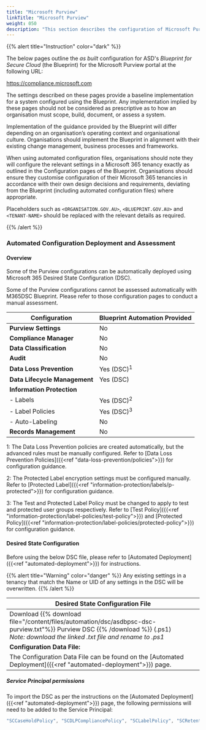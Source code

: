 ```yaml
---
title: "Microsoft Purview"
linkTitle: "Microsoft Purview"
weight: 050
description: "This section describes the configuration of Microsoft Purview associated with systems built according to the guidance provided by ASD's Blueprint for Secure Cloud."
---
```


{{% alert title="Instruction" color="dark" %}}

The below pages outline the *as built* configuration for ASD's *Blueprint for Secure Cloud* (the Blueprint) for the Microsoft Purview portal at the following URL:

<https://compliance.microsoft.com>

The settings described on these pages provide a baseline implementation for a system configured using the Blueprint. Any implementation implied by these pages should not be considered as prescriptive as to how an organisation must scope, build, document, or assess a system.

Implementation of the guidance provided by the Blueprint will differ depending on an organisation’s operating context and organisational culture. Organisations should implement the Blueprint in alignment with their existing change management, business processes and frameworks.

When using automated configuration files, organisations should note they will configure the relevant settings in a Microsoft 365 tenancy exactly as outlined in the Configuration pages of the Blueprint. Organisations should ensure they customise configuration of their Microsoft 365 tenancies in accordance with their own design decisions and requirements, deviating from the Blueprint (including automated configuration files) where appropriate.

Placeholders such as `<ORGANISATION.GOV.AU>`, `<BLUEPRINT.GOV.AU>` and `<TENANT-NAME>` should be replaced with the relevant details as required.

{{% /alert %}}

### Automated Configuration Deployment and Assessment

#### Overview

Some of the Purview configurations can be automatically deployed using Microsoft 365 Desired State Configuration (DSC).

Some of the Purview configurations cannot be assessed automatically with M365DSC Blueprint. Please refer to those configuration pages to conduct a manual assessment.

| Configuration                 | Blueprint Automation Provided |
| ----------------------------- | ----------------------------- |
| **Purview Settings**          | No                            |
| **Compliance Manager**        | No                            |
| **Data Classification**       | No                            |
| **Audit**                     | No                            |
| **Data Loss Prevention**      | Yes (DSC)<sup>1</sup>         |
| **Data Lifecycle Management** | Yes (DSC)                     |
| **Information Protection**    |                               |
| - Labels                      | Yes (DSC)<sup>2</sup>         |
| - Label Policies              | Yes (DSC)<sup>3</sup>         |
| - Auto-Labeling               | No                            |
| **Records Management**        | No                            |

1: The Data Loss Prevention policies are created automatically, but the advanced rules must be manually configured. Refer to [Data Loss Prevention Policies]({{<ref "data-loss-prevention/policies">}}) for configuration guidance.

2: The Protected Label encryption settings must be configured manually. Refer to [Protected Label]({{<ref "information-protection/labels/p-protected">}}) for configuration guidance.

3: The Test and Protected Label Policy must be changed to apply to test and protected user groups respectively. Refer to [Test Policy]({{<ref "information-protection/label-policies/test-policy">}}) and [Protected Policy]({{<ref "information-protection/label-policies/protected-policy">}}) for configuration guidance.

#### Desired State Configuration

Before using the below DSC file, please refer to [Automated Deployment]({{<ref "automated-deployment">}}) for instructions.

{{% alert title="Warning" color="danger" %}}
Any existing settings in a tenancy that match the Name or UID of any settings in the DSC will be overwritten.
{{% /alert %}}

| Desired State Configuration File                                                                                                                                                         |
| ---------------------------------------------------------------------------------------------------------------------------------------------------------------------------------------- |
| Download {{% download file="/content/files/automation/dsc/asdbpsc-dsc-purview.txt"%}} Purview DSC {{% /download %}} (.ps1)<br>*Note: download the linked .txt file and rename to .ps1* |
| **Configuration Data File:**                                                                                                                                                             |
| The Configuration Data File can be found on the [Automated Deployment]({{<ref "automated-deployment">}}) page.                                                                           |

##### Service Principal permissions

To import the DSC as per the instructions on the [Automated Deployment]({{<ref "automated-deployment">}}) page, the following permissions will need to be added to the Service Principal:

```powershell
"SCCaseHoldPolicy", "SCDLPCompliancePolicy", "SCLabelPolicy", "SCRetentionCompliancePolicy", "SCRetentionComplianceRule", "SCSensitivityLabel"
```
